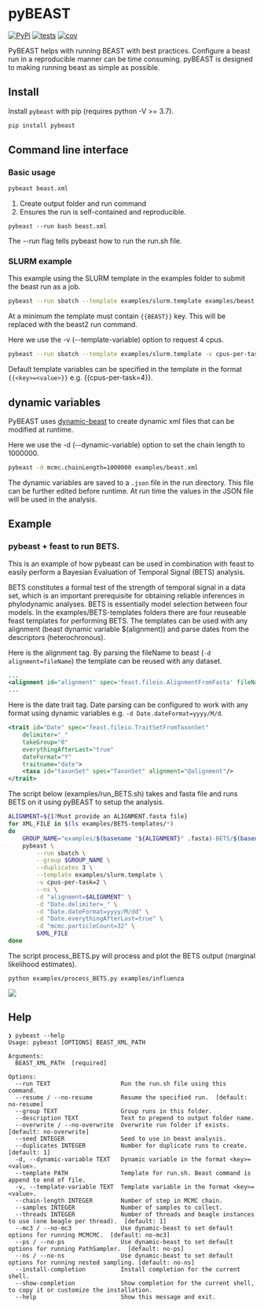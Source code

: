 # pyBEAST

[![PyPi](https://img.shields.io/pypi/v/pybeast.svg)](https://pypi.org/project/pybeast/)
[![tests](https://github.com/Wytamma/pybeast/actions/workflows/test.yml/badge.svg)](https://github.com/Wytamma/pybeast/actions/workflows/test.yml)
[![cov](https://codecov.io/gh/Wytamma/pybeast/branch/master/graph/badge.svg)](https://codecov.io/gh/Wytamma/pybeast)

PyBEAST helps with running BEAST with best practices. Configure a beast run in a reproducible manner can be time consuming. pyBEAST is designed to making running beast as simple as possible. 

## Install
Install `pybeast` with pip (requires python -V >= 3.7).

```bash
pip install pybeast
```

## Command line interface

### Basic usage 

```bash
pybeast beast.xml
```

1. Create output folder and run command
2. Ensures the run is self-contained and reproducible.

```
pybeast --run bash beast.xml
```

The --run flag tells pybeast how to run the run.sh file. 

### SLURM example 

This example using the SLURM template in the examples folder to submit the beast run as a job.

```bash
pybeast --run sbatch --template examples/slurm.template examples/beast.xml
```

At a minimum the template must contain `{{BEAST}}` key. This will be replaced with the beast2 run command.

Here we use the -v (--template-variable) option to request 4 cpus. 

```bash
pybeast --run sbatch --template examples/slurm.template -v cpus-per-task=4 exmaples/beast.xml
```

Default template variables can be specified in the template in the format `{{<key>=<value>}}` e.g. {{cpus-per-task=4}}.

## dynamic variables

PyBEAST uses [dynamic-beast](https://github.com/Wytamma/dynamic-beast) to create dynamic xml files that can be modified at runtime. 

Here we use the -d (--dynamic-variable) option to set the chain length to 1000000. 

```bash
pybeast -d mcmc.chainLength=1000000 examples/beast.xml
```

The dynamic variables are saved to a `.json` file in the run directory. This file can be further edited before runtime. At run time the values in the JSON file will be used in the analysis. 

## Example 

### pybeast + feast to run BETS.

This is an example of how pybeast can be used in combination with feast to easily perform a Bayesian Evaluation of Temporal Signal (BETS) analysis.

BETS constitutes a formal test of the strength of temporal signal in a data set, which is an important prerequisite for obtaining reliable inferences in phylodynamic analyses. BETS is essentially model selection between four models. In the examples/BETS-templates folders there are four reuseable feast templates for performing BETS. The templates can be used with any alignment (beast dynamic variable $(alignment)) and parse dates from the descriptors (heterochronous). 

Here is the alignment tag. By parsing the fileName to beast (`-d alignment=fileName`) the template can be reused with any dataset.

```xml
...
<alignment id="alignment" spec='feast.fileio.AlignmentFromFasta' fileName="$(alignment)"/>
...
```

Here is the date trait tag. Date parsing can be configured to work with any format using dynamic variables e.g. `-d Date.dateFormat=yyyy/M/d`.

```xml
<trait id="Date" spec="feast.fileio.TraitSetFromTaxonSet"
    delimiter="_"
    takeGroup="0"
    everythingAfterLast="true"
    dateFormat="Y"
    traitname="date">
    <taxa id="taxonSet" spec="TaxonSet" alignment="@alignment"/>
</trait>
```

The script below (examples/run_BETS.sh) takes and fasta file and runs BETS on it using pyBEAST to setup the analysis.

```bash
ALIGNMENT=${1?Must provide an ALIGNMENT.fasta file}
for XML_FILE in $(ls examples/BETS-templates/*)
do  
    GROUP_NAME="examples/$(basename "${ALIGNMENT}" .fasta)-BETS/$(basename "${XML_FILE}" .xml)"
    pybeast \
        --run sbatch \
        --group $GROUP_NAME \
        --duplicates 3 \
        --template examples/slurm.template \
        -v cpus-per-task=2 \
        --ns \
        -d "alignment=$ALIGNMENT" \
        -d "Date.delimiter=_" \
        -d "Date.dateFormat=yyyy/M/dd" \
        -d "Date.everythingAfterLast=true" \
        -d "mcmc.particleCount=32" \
        $XML_FILE
done
```

The script process_BETS.py will process and plot the BETS output (marginal likelihood estimates).

```
python examples/process_BETS.py examples/influenza
```

![](examples/Influenza/BETS.png)

## Help

```
❯ pybeast --help
Usage: pybeast [OPTIONS] BEAST_XML_PATH

Arguments:
  BEAST_XML_PATH  [required]

Options:
  --run TEXT                    Run the run.sh file using this command.
  --resume / --no-resume        Resume the specified run.  [default: no-resume]
  --group TEXT                  Group runs in this folder.
  --description TEXT            Text to prepend to output folder name.
  --overwrite / --no-overwrite  Overwrite run folder if exists.  [default: no-overwrite]
  --seed INTEGER                Seed to use in beast analysis.
  --duplicates INTEGER          Number for duplicate runs to create.  [default: 1]
  -d, --dynamic-variable TEXT   Dynamic variable in the format <key>=<value>.
  --template PATH               Template for run.sh. Beast command is append to end of file.
  -v, --template-variable TEXT  Template variable in the format <key>=<value>.
  --chain-length INTEGER        Number of step in MCMC chain.
  --samples INTEGER             Number of samples to collect.
  --threads INTEGER             Number of threads and beagle instances to use (one beagle per thread).  [default: 1]
  --mc3 / --no-mc3              Use dynamic-beast to set default options for running MCMCMC.  [default: no-mc3]
  --ps / --no-ps                Use dynamic-beast to set default options for running PathSampler.  [default: no-ps]
  --ns / --no-ns                Use dynamic-beast to set default options for running nested sampling. [default: no-ns]
  --install-completion          Install completion for the current shell.
  --show-completion             Show completion for the current shell, to copy it or customize the installation.
  --help                        Show this message and exit.
  ```